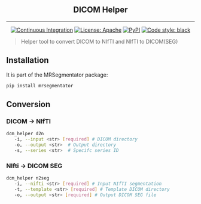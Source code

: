 <h2 align="center"> DICOM Helper </h2> 

***

<div align="center">
<a href="https://github.com/hhaentze/MRSegmentator/actions"><img alt="Continuous Integration" src="https://github.com/hhaentze/MRSegmentator/actions/workflows/ci.yml/badge.svg"></a>
<a href="https://github.com/hhaentze/MRSegmentator/blob/master/License.txt"><img alt="License: Apache" src="https://img.shields.io/badge/License-Apache_2.0-blue.svg"></a>  
<a href="https://pypi.org/project/mrsegmentator/"><img alt="PyPI" src="https://img.shields.io/pypi/v/mrsegmentator"></a>  
<a href="https://github.com/psf/black"><img alt="Code style: black" src="https://img.shields.io/badge/code%20style-black-000000.svg"></a>
</div>

> Helper tool to convert DICOM to NIfTI and NIfTI to DICOM(SEG)

## Installation
It is part of the MRSegmentator package:
```bash
pip install mrsegmentator
```

## Conversion
### DICOM -> NIfTI
```bash
dcm_helper d2n 
   -i, --input <str> [required] # DICOM directory
   -o, --output <str>  # Output directory
   -s, --series <str>  # Specifc series ID
```

### NIfti -> DICOM SEG
```bash
dcm_helper n2seg 
   -i, --nifti <str> [required] # Input NIfTI segmentation
   -t, --template <str> [required] # Template DICOM directory
   -o, --output <str> [required] # Output DICOM SEG file
```